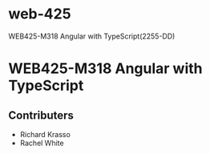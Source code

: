 # web-425
WEB425-M318 Angular with TypeScript(2255-DD)

# WEB425-M318 Angular with TypeScript
## Contributers

- Richard Krasso
- Rachel White
